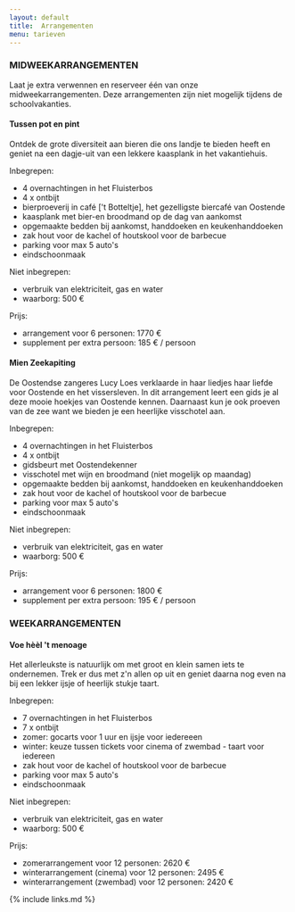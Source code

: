 ```yaml
---
layout: default
title:  Arrangementen
menu: tarieven
---
```


### MIDWEEKARRANGEMENTEN

Laat je extra verwennen en reserveer één van onze midweekarrangementen.
Deze arrangementen zijn niet mogelijk tijdens de schoolvakanties.

####  Tussen pot en pint

Ontdek de grote diversiteit aan bieren die ons landje te bieden heeft en geniet na een dagje-uit van een lekkere kaasplank in het vakantiehuis.

Inbegrepen:

- 4 overnachtingen in het Fluisterbos
- 4 x ontbijt 
- bierproeverij in café ['t Botteltje], het gezelligste biercafé van Oostende
- kaasplank met bier-en broodmand op de dag van aankomst
- opgemaakte bedden bij aankomst, handdoeken en keukenhanddoeken
- zak hout voor de kachel of houtskool voor de barbecue
- parking voor max 5 auto's
- eindschoonmaak

Niet inbegrepen:

- verbruik van elektriciteit, gas en water
- waarborg: 500 €

Prijs: 

- arrangement voor 6 personen: 1770&nbsp;€
- supplement per extra persoon: 185&nbsp;€ / persoon


####  Mien Zeekapiting
De Oostendse zangeres Lucy Loes verklaarde in haar liedjes haar liefde voor Oostende en het vissersleven. In dit arrangement leert een gids je al deze mooie hoekjes van Oostende kennen. Daarnaast kun je ook proeven van de zee want we bieden je een heerlijke visschotel aan.

Inbegrepen:

- 4 overnachtingen in het Fluisterbos
- 4 x ontbijt 
- gidsbeurt met Oostendekenner
- visschotel met wijn en broodmand (niet mogelijk op maandag)
- opgemaakte bedden bij aankomst, handdoeken en keukenhanddoeken
- zak hout voor de kachel of houtskool voor de barbecue
- parking voor max 5 auto's
- eindschoonmaak

Niet inbegrepen:

- verbruik van elektriciteit, gas en water
- waarborg: 500 €

Prijs: 

- arrangement voor 6 personen: 1800 €
- supplement per extra persoon: 195 € / persoon

### WEEKARRANGEMENTEN

####  Voe hèèl 't menoage
Het allerleukste is natuurlijk om met groot en klein samen iets te ondernemen. Trek er dus met z'n allen op uit en geniet daarna nog even na bij een lekker ijsje of heerlijk stukje taart.

Inbegrepen:

- 7 overnachtingen in het Fluisterbos
- 7 x ontbijt 
- zomer: gocarts voor 1 uur en ijsje voor iedereeen
- winter: keuze tussen tickets voor cinema of zwembad - taart voor iedereen
- zak hout voor de kachel of houtskool voor de barbecue
- parking voor max 5 auto's
- eindschoonmaak

Niet inbegrepen:

- verbruik van elektriciteit, gas en water
- waarborg: 500 €

Prijs: 

- zomerarrangement voor 12 personen: 2620&nbsp;€
- winterarrangement (cinema) voor 12 personen: 2495&nbsp;€
- winterarrangement (zwembad) voor 12 personen: 2420&nbsp;€


{% include links.md %}
